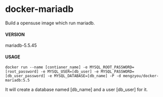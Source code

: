 # docker-mariadb
Build a opensuse image which run mariadb.

#### VERSION
mariadb-5.5.45

#### USAGE
```
docker run --name [contianer_name] -e MYSQL_ROOT_PASSWORD=[root_password] -e MYSQL_USER=[db_user] -e MYSQL_PASSWORD=[db_user_password] -e MYSQL_DATABASE=[db_name] -P -d mengzyou/docker-mariadb:5.5  
```

It will create a database named [db_name] and a user [db_user] for it.

